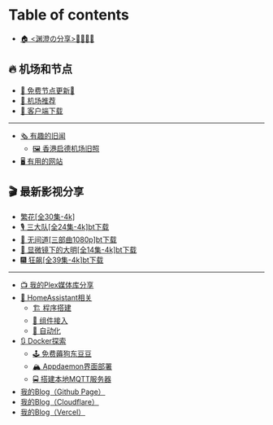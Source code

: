 # Table of contents

* [🏠 <渊澄の分享>🤷‍♂️🤷‍♀️](README.md)

## 🔥 机场和节点 <a href="#airport" id="airport"></a>

* [🌠 免费节点更新🎉](airport/mian-fei-jie-dian-geng-xin.md)
* [🛫 机场推荐](airport/mian-fei-ti-yan-50g.md)
* [📱 客户端下载](airport/ke-hu-duan-xia-zai.md)

***

* [🗞 有趣的旧闻](you-qu-de-jiu-wen/README.md)
  * [🖼 香港启德机场旧照](you-qu-de-jiu-wen/xiang-gang-qi-de-ji-chang-jiu-zhao.md)
* [🖥 有用的网站](you-qu-de-wang-zhan.md)

## 🎬 最新影视分享 <a href="#movie" id="movie"></a>

* [繁花\[全30集-4k\]](movie/fan-hua-quan-30-ji-4k.md)
* [🎙 三大队\[全24集-4k\]bt下载](movie/san-da-dui-quan-24-ji-4kbt-xia-zai.md)
* [🔫 无间道\[三部曲1080p\]bt下载](movie/wu-jian-dao-san-bu-qu-1080pbt-xia-zai.md)
* [🍟 显微镜下的大明\[全14集-4k\]bt下载](movie/xian-wei-jing-xia-de-da-ming-quan-14-ji-4kbt-xia-zai.md)
* [🎆 狂飙\[全39集-4k\]bt下载](movie/kuang-biao-quan-39-ji-4kbt-xia-zai.md)

***

* [📺 我的Plex媒体库分享](wo-de-plex-mei-ti-ku-fen-xiang.md)
* [🏡 HomeAssistant相关](2.md)
  * [🏗 程序搭建](999.md)
  * [🔗 组件接入](2/zu-jian-jie-ru.md)
  * [🚂 自动化](2/zi-dong-hua.md)
* [🔃 Docker探索](docker-tan-suo/README.md)
  * [🕹 免费薅狗东豆豆](docker-tan-suo/you-qu-de-rong-qi.md)
  * [🏔 Appdaemon界面部署](docker-tan-suo/appdaemon-jie-mian-bu-shu.md)
  * [🚍 搭建本地MQTT服务器](docker-tan-suo/da-jian-ben-di-mqtt-fu-wu-qi.md)
* [我的Blog（Github Page）](https://miaoyanginfo.github.io)
* [我的Blog（Cloudflare）](https://miaoyang.win)
* [我的Blog（Vercel）](https://miaoyang.info)
